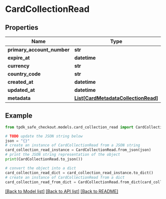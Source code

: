 # CardCollectionRead



## Properties

Name | Type | Description | Notes
------------ | ------------- | ------------- | -------------
**primary_account_number** | **str** |  | [optional] 
**expire_at** | **datetime** |  | 
**currency** | **str** |  | [optional] 
**country_code** | **str** |  | [optional] 
**created_at** | **datetime** |  | 
**updated_at** | **datetime** |  | 
**metadata** | [**List[CardMetadataCollectionRead]**](CardMetadataCollectionRead.md) |  | [optional] 

## Example

```python
from tpdk_safe_checkout.models.card_collection_read import CardCollectionRead

# TODO update the JSON string below
json = "{}"
# create an instance of CardCollectionRead from a JSON string
card_collection_read_instance = CardCollectionRead.from_json(json)
# print the JSON string representation of the object
print(CardCollectionRead.to_json())

# convert the object into a dict
card_collection_read_dict = card_collection_read_instance.to_dict()
# create an instance of CardCollectionRead from a dict
card_collection_read_from_dict = CardCollectionRead.from_dict(card_collection_read_dict)
```
[[Back to Model list]](../README.md#documentation-for-models) [[Back to API list]](../README.md#documentation-for-api-endpoints) [[Back to README]](../README.md)


